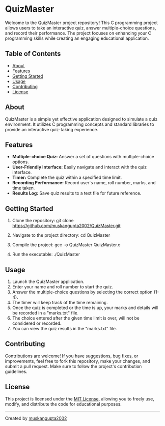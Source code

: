 # QuizMaster

Welcome to the QuizMaster project repository!
This C programming project allows users to take an interactive quiz, answer multiple-choice questions, and record their performance. The project focuses on enhancing your C programming skills while creating an engaging educational application.

## Table of Contents

- [About](#about)
- [Features](#features)
- [Getting Started](#getting-started)
- [Usage](#usage)
- [Contributing](#contributing)
- [License](#license)

## About

QuizMaster is a simple yet effective application designed to simulate a quiz environment. It utilizes C programming concepts and standard libraries to provide an interactive quiz-taking experience.

## Features

- **Multiple-choice Quiz:** Answer a set of questions with multiple-choice options.
- **User-Friendly Interface:** Easily navigate and interact with the quiz interface.
- **Timer:** Complete the quiz within a specified time limit.
- **Recording Performance:** Record user's name, roll number, marks, and time taken.
- **Results Log:** Save quiz results to a text file for future reference.

## Getting Started

1. Clone the repository:
git clone https://github.com/muskangupta2002/QuizMaster.git


2. Navigate to the project directory:
cd QuizMaster


3. Compile the project:
gcc -o QuizMaster QuizMaster.c


4. Run the executable:
./QuizMaster




## Usage

1. Launch the QuizMaster application.
2. Enter your name and roll number to start the quiz.
3. Answer the multiple-choice questions by selecting the correct option (1-4).
4. The timer will keep track of the time remaining.
5. Once the quiz is completed or the time is up, your marks and details will be recorded in a "marks.txt" file.
6. The choice entered after the given time limit is over, will not be considered or recorded.
7. You can view the quiz results in the "marks.txt" file.

## Contributing

Contributions are welcome! If you have suggestions, bug fixes, or improvements, feel free to fork this repository, make your changes, and submit a pull request. Make sure to follow the project's contribution guidelines.

## License

This project is licensed under the [MIT License](LICENSE), allowing you to freely use, modify, and distribute the code for educational purposes.

---

Created by [muskangupta2002](https://github.com/muskangupta2002)

